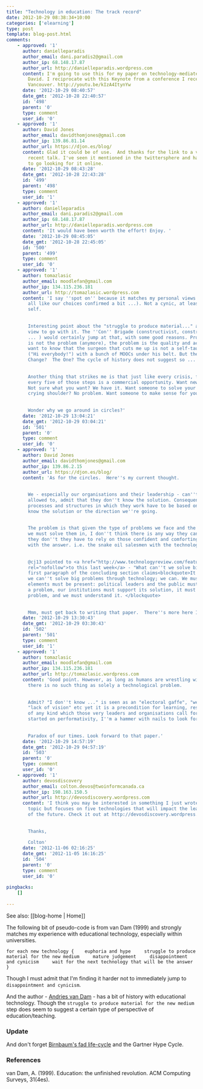 ```yaml
---
title: "Technology in education: The track record"
date: 2012-10-29 08:38:34+10:00
categories: ['elearning']
type: post
template: blog-post.html
comments:
    - approved: '1'
      author: danielleparadis
      author_email: dani.paradis2@gmail.com
      author_ip: 68.148.17.87
      author_url: http://danielleparadis.wordpress.com
      content: I'm going to use this for my paper on technology-mediated learning. Thanks
        David. I reciprocate with this Keynote from a conference I recently attended in
        Vancouver. http://youtu.be/kIzA4ItynYw
      date: '2012-10-29 08:40:57'
      date_gmt: '2012-10-28 22:40:57'
      id: '498'
      parent: '0'
      type: comment
      user_id: '0'
    - approved: '1'
      author: David Jones
      author_email: davidthomjones@gmail.com
      author_ip: 139.86.81.14
      author_url: https://djon.es/blog/
      content: Glad it could be of use.  And thanks for the link to a video of Gardner's
        recent talk. I've seen it mentioned in the twittersphere and have been meaning
        to go looking for it online.
      date: '2012-10-29 08:43:28'
      date_gmt: '2012-10-28 22:43:28'
      id: '499'
      parent: '498'
      type: comment
      user_id: '1'
    - approved: '1'
      author: danielleparadis
      author_email: dani.paradis2@gmail.com
      author_ip: 68.148.17.87
      author_url: http://danielleparadis.wordpress.com
      content: 'It would have been worth the effort! Enjoy. '
      date: '2012-10-29 08:45:05'
      date_gmt: '2012-10-28 22:45:05'
      id: '500'
      parent: '499'
      type: comment
      user_id: '0'
    - approved: '1'
      author: tomazlasic
      author_email: moodlefan@gmail.com
      author_ip: 134.115.236.181
      author_url: http://tomazlasic.wordpress.com
      content: 'I say ''spot on'' because it matches my personal views (and don''t we
        all like our choices confirmed a bit ...). Not a cynic, at least to my deluded
        self.
    
    
        Interesting point about the "struggle to produce material..." and implied educational
        view to go with it. The ''Con'' Brigade (constructivist, constructionist, connectivist
        ... ) would certainly jump at that, with some good reasons. Producing the material
        is not the problem (anymore), the problem is the quality and accreditation. I
        want to know that the surgeon that cuts me up is not a self-taught Dr Nick Riviera
        ("Hi everybody!") with a bunch of MOOCs under his belt. But then - is this The
        Change?  The One? The cycle of history does not suggest so ...
    
    
        Another thing that strikes me is that just like every crisis, fear or novelty,
        every five of those steps is a commercial opportunity. Want new and shiny? There.
        Not sure what you want? We have it. Want someone to solve your problems and offer
        crying shoulder? No problem. Want someone to make sense for you? There you go.
    
    
        Wonder why we go around in circles?'
      date: '2012-10-29 13:04:21'
      date_gmt: '2012-10-29 03:04:21'
      id: '501'
      parent: '0'
      type: comment
      user_id: '0'
    - approved: '1'
      author: David Jones
      author_email: davidthomjones@gmail.com
      author_ip: 139.86.2.15
      author_url: https://djon.es/blog/
      content: 'As for the circles.  Here''s my current thought.
    
    
        We - especially our organisations and their leadership - can''t, or perhaps aren''t
        allowed to, admit that they don''t know the solution. Consequently the organisational
        processes and structures in which they work have to be based on that assumption.  We
        know the solution or the direction we''re going.
    
    
        The problem is that given the type of problems we face and the type of context
        we must solve them in, I don''t think there is any way they can know the solution.  Since
        they don''t they have to rely on those confident and comforting folk who come
        with the answer. i.e. the snake oil salesmen with the technology to sell.
    
    
        @cj13 pointed to <a href="http://www.technologyreview.com/featuredstory/429690/why-we-cant-solve-big-problems/"
        rel="nofollow">to this last week</a> - "What can''t we solve big problems?". The
        first paragraph of the concluding section claims<blockquote>It''s not true that
        we can''t solve big problems through technology; we can. We must. But all these
        elements must be present: political leaders and the public must care to solve
        a problem, our institutions must support its solution, it must really be a technological
        problem, and we must understand it. </blockquote>
    
    
        Mmm, must get back to writing that paper.  There''s more here I think.'
      date: '2012-10-29 13:30:43'
      date_gmt: '2012-10-29 03:30:43'
      id: '502'
      parent: '501'
      type: comment
      user_id: '1'
    - approved: '1'
      author: tomazlasic
      author_email: moodlefan@gmail.com
      author_ip: 134.115.236.181
      author_url: http://tomazlasic.wordpress.com
      content: 'Good point. However, as long as humans are wrestling with it, arguably
        there is no such thing as solely a technological problem.
    
    
        Admit? "I don''t know ..." is seen as an "electoral gaffe", "weak leadership",
        "lack of vision" etc yet it is a precondition for learning, research and solutions
        of any kind which those very leaders and organisations call for. Don''t get me
        started on performativity, I''m a hammer with nails to look for ;-)
    
    
        Paradox of our times. Look forward to that paper.'
      date: '2012-10-29 14:57:19'
      date_gmt: '2012-10-29 04:57:19'
      id: '503'
      parent: '0'
      type: comment
      user_id: '0'
    - approved: '1'
      author: devosdiscovery
      author_email: colton.devos@twoinformcanada.ca
      author_ip: 198.163.150.5
      author_url: http://devosdiscovery.wordpress.com
      content: 'I think you may be interested in something I just wrote about the this
        topic but focuses on five technologies that will impact the learning communities
        of the future. Check it out at http://devosdiscovery.wordpress.com/2012/10/30/2012-2040-which-5-technologies-will-shape-the-future/
    
    
        Thanks,
    
        Colton'
      date: '2012-11-06 02:16:25'
      date_gmt: '2012-11-05 16:16:25'
      id: '504'
      parent: '0'
      type: comment
      user_id: '0'
    
pingbacks:
    []
    
---
```


See also: [[blog-home | Home]]

The following bit of pseudo-code is from van Dam (1999) and strongly matches my experience with educational technology, especially within universities.

`for each new technology {    euphoria and hype     struggle to produce material for the new medium     mature judgement     disappointment and cynicism     wait for the next technology that will be the answer }`

Though I must admit that I'm finding it harder not to immediately jump to `disappointment and cynicism`.

And the author - [Andries van Dam](http://en.wikipedia.org/wiki/Andries_van_Dam) - has a bit of history with educational technology. Though the `struggle to produce material for the new medium` step does seem to suggest a certain type of perspective of education/teaching.

### Update

And don't forget [Birnbaum's fad life-cycle](/blog2/2009/04/06/birnbaums-fad-cycle-in-higher-education/) and the Gartner Hype Cycle.

### References

van Dam, A. (1999). Education: the unfinished revolution. ACM Computing Surveys, 31(4es).